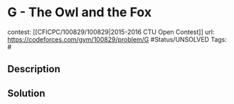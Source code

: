 # G - The Owl and the Fox

contest: [[CFICPC/100829/100829|2015-2016 CTU Open Contest]]
url: https://codeforces.com/gym/100829/problem/G
#Status/UNSOLVED
Tags: #

## Description

## Solution

